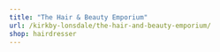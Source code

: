 ```yaml
---
title: "The Hair & Beauty Emporium"
url: /kirkby-lonsdale/the-hair-and-beauty-emporium/
shop: hairdresser
---
```

